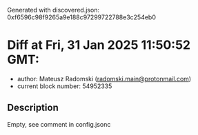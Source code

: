 Generated with discovered.json: 0xf6596c98f9265a9e188c97299722788e3c254eb0

# Diff at Fri, 31 Jan 2025 11:50:52 GMT:

- author: Mateusz Radomski (<radomski.main@protonmail.com>)
- current block number: 54952335

## Description

Empty, see comment in config.jsonc
